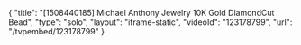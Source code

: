 {
    "title": "[1508440185] Michael Anthony Jewelry 10K Gold DiamondCut Bead",
    "type": "solo",
    "layout": "iframe-static",
    "videoId": "123178799",
    "url": "\/tvpembed\/123178799"
}